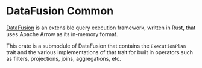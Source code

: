 <!---
  Licensed to the Apache Software Foundation (ASF) under one
  or more contributor license agreements.  See the NOTICE file
  distributed with this work for additional information
  regarding copyright ownership.  The ASF licenses this file
  to you under the Apache License, Version 2.0 (the
  "License"); you may not use this file except in compliance
  with the License.  You may obtain a copy of the License at

    http://www.apache.org/licenses/LICENSE-2.0

  Unless required by applicable law or agreed to in writing,
  software distributed under the License is distributed on an
  "AS IS" BASIS, WITHOUT WARRANTIES OR CONDITIONS OF ANY
  KIND, either express or implied.  See the License for the
  specific language governing permissions and limitations
  under the License.
-->

# DataFusion Common

[DataFusion](df) is an extensible query execution framework, written in Rust, that uses Apache Arrow as its in-memory format.

This crate is a submodule of DataFusion that contains the `ExecutionPlan` trait and the various implementations of that
trait for built in operators such as filters, projections, joins, aggregations, etc.

[df]: https://crates.io/crates/datafusion
